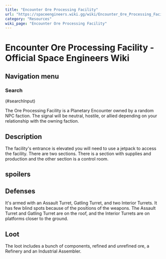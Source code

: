 ```yaml
---
title: "Encounter Ore Processing Facility"
url: "https://spaceengineers.wiki.gg/wiki/Encounter_Ore_Processing_Facility"
category: "Resources"
wiki_page: "Encounter Ore Processing Facility"
---
```


# Encounter Ore Processing Facility - Official Space Engineers Wiki

## Navigation menu

### Search

(#searchInput)

The Ore Processing Facility is a Planetary Encounter owned by a random NPC faction. The signal will be neutral, hostile, or allied depending on your relationship with the owning faction.

## Description

The facility's entrance is elevated you will need to use a jetpack to access the facility. There are two sections. There is a section with supplies and production and the other section is a control room.

## spoilers

## Defenses

It's armed with an Assault Turret, Gatling Turret, and two Interior Turrets. It has few blind spots because of the positions of the weapons. The Assault Turret and Gatling Turret are on the roof, and the Interior Turrets are on platforms closer to the ground.

## Loot

The loot includes a bunch of components, refined and unrefined ore, a Refinery and an Industrial Assembler.